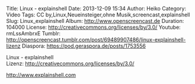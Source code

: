 Title: Linux - explainshell
Date: 2013-12-09 15:34
Author: Heiko
Category: Video
Tags: CC by,Linux,Neueinsteiger,ohne Musik,screencast,explainshell
Slug: Linux_explainshell
Album: http://www.openscreencast.de
Duration: 104000
License: http://creativecommons.org/licenses/by/3.0/
Youtube: rmLssAmbrxE
Tumblr: http://openscreencast.tumblr.com/post/69489907486/linux-explainshell-lizenz
Diaspora: https://pod.geraspora.de/posts/1753556

Linux - explainshell  
Lizenz: <http://creativecommons.org/licenses/by/3.0/>  
  
<http://www.explainshell.com>

